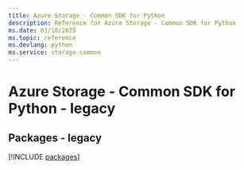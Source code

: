```yaml
---
title: Azure Storage - Common SDK for Python
description: Reference for Azure Storage - Common SDK for Python
ms.date: 03/18/2025
ms.topic: reference
ms.devlang: python
ms.service: storage-common
---
```

# Azure Storage - Common SDK for Python - legacy
## Packages - legacy
[!INCLUDE [packages](storage---common-index.md)]